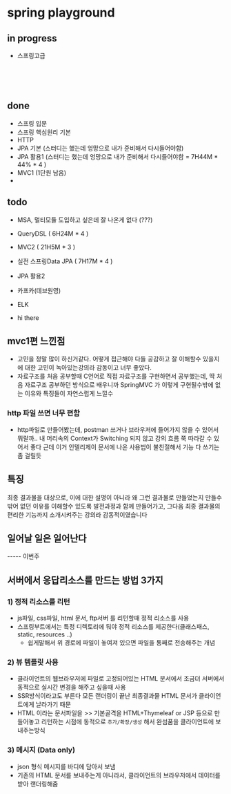 # spring playground 

## in progress
- 스프링고급

<br>
<br>
<br>


## done
- 스프링 입문
- 스프링 핵심원리 기본
- HTTP
- JPA 기본 (스터디는 했는데 엉망으로 내가 준비해서 다시들어야함)
- JPA 활용1 (스터디는 했는데 엉망으로 내가 준비해서 다시들어야함 = 7H44M * 44% * 4 )
- MVC1 (1단원 남음)
- 


## todo
- MSA, 멀티모듈 도입하고 싶은데 잘 나온게 없다 (???)
- QueryDSL ( 6H24M * 4 )
- MVC2 ( 21H5M * 3 )
- 실전 스프링Data JPA ( 7H17M * 4 )
- JPA 활용2
- 카프카(데브원영)
- ELK


- hi there

## mvc1편 느낀점
- 고민을 정말 많이 하신거같다. 어떻게 접근해야 다들 공감하고 잘 이해할수 있을지에 대한 고민이 녹아있는강의라 감동이고 너무 좋았다.
- 자료구조를 처음 공부할때 C언어로 직접 자료구조를 구현하면서 공부했는데, 딱 처음 자료구조 공부하던 방식으로 배우니까 SpringMVC 가 이렇게 구현될수밖에 없는 이유와 특징들이 자연스럽게 느낄수 

### http 파일 쓰면 너무 편함 
- http파일로 만들어봤는데, postman 쓰거나 브라우저에 들어가지 않을 수 있어서 뭐랄까.. 내 머리속의 Context가 Switching 되지 않고 강의 흐름 쭉 따라갈 수 있어서 좋다 근데 이거 인텔리제이 문서에 나온 사용법이 불친절해서 기능 다 쓰기는 좀 걸릴듯


## 특징
최종 결과물을 대상으로, 이에 대한 설명이 아니라
왜 그런 결과물로 만들었는지 만들수밖어 없던 이유를 이해할수 있도록
발전과정과 함께 만들어가고, 그다음 최종 결과물의 편리한 기능까지 소개시켜주는 강의라 감동적이였습니다

## 일어날 일은 일어난다


----- 이번주


## 서버에서 응답리소스를 만드는 방법 3가지

### 1) 정적 리소스를 리턴
  - js파일, css파일, html 문서, ftp서버 를 리턴할때 정적 리소스를 사용
  - 스프링부트에서는 특정 디렉토리에 둬야 정적 리소스를 제공한다(클래스패스, static, resources ..)
    - 쉽게말해서 위 경로에 파일이 놓여져 있으면 파일을 통째로 전송해주는 개념

### 2) 뷰 템플릿 사용
  - 클라이언트의 웹브라우저에 파일로 고정되어있는 HTML 문서에서 조금더 서버에서 동적으로 실시간 변경을 해주고 싶을때 사용
  - SSR방식이라고도 부른다 모든 랜더링이 끝난 최종결과물 HTML 문서가 클라이언트에게 날라가기 때문
  - HTML 이라는 문서파일을 >> 기본골격을 HTML+Thymeleaf or JSP 등으로 만들어놓고 리턴하는 시점에 동적으로 `추가/확장/생성` 해서 완섬품을 클라이언트에 보내주는방식

### 3) 메시지 (Data only)
  - json 형식 메시지를 바디에 담아서 보냄
  - 기존의 HTML 문서를 보내주는게 아니라서, 클라이언트의 브라우저에서 데이터를 받아 랜더링해줌

